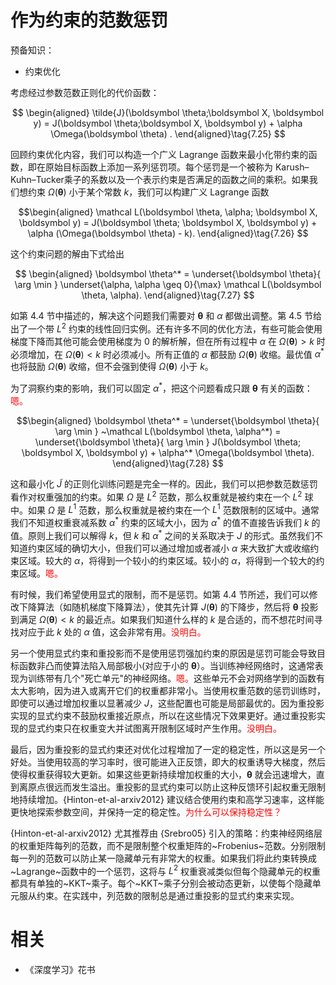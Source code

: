 

# 作为约束的范数惩罚

预备知识：

- 约束优化


考虑经过参数范数正则化的代价函数：

$$
\begin{aligned}
\tilde{J}(\boldsymbol \theta;\boldsymbol X, \boldsymbol y) = J(\boldsymbol \theta;\boldsymbol X, \boldsymbol y) + \alpha \Omega(\boldsymbol \theta) .
\end{aligned}\tag{7.25}
$$

回顾约束优化内容，我们可以构造一个广义 Lagrange 函数来最小化带约束的函数，即在原始目标函数上添加一系列惩罚项。每个惩罚是一个被称为 Karush–Kuhn–Tucker乘子的系数以及一个表示约束是否满足的函数之间的乘积。如果我们想约束 $\Omega(\boldsymbol \theta)$ 小于某个常数 $k$，我们可以构建广义 Lagrange 函数

$$\begin{aligned}
\mathcal L(\boldsymbol \theta, \alpha; \boldsymbol X, \boldsymbol y) = J(\boldsymbol \theta; \boldsymbol X, \boldsymbol y) + \alpha (\Omega(\boldsymbol \theta) - k).
\end{aligned}\tag{7.26}
$$

这个约束问题的解由下式给出

$$
\begin{aligned}
\boldsymbol \theta^* = \underset{\boldsymbol \theta}{ \arg \min } \underset{\alpha, \alpha \geq 0}{\max} \mathcal L(\boldsymbol \theta, \alpha).
\end{aligned}\tag{7.27}
$$

如第 4.4 节中描述的，解决这个问题我们需要对 $\boldsymbol \theta$ 和 $\alpha$ 都做出调整。第 4.5 节给出了一个带 $L^2$ 约束的线性回归实例。还有许多不同的优化方法，有些可能会使用梯度下降而其他可能会使用梯度为 0 的解析解，但在所有过程中 $\alpha$ 在 $\Omega(\boldsymbol \theta) > k$ 时必须增加，在 $\Omega(\boldsymbol \theta) < k$ 时必须减小。所有正值的 $\alpha$ 都鼓励 $\Omega(\boldsymbol \theta)$ 收缩。最优值 $\alpha^*$ 也将鼓励 $\Omega(\boldsymbol \theta)$ 收缩，但不会强到使得 $\Omega(\boldsymbol \theta)$ 小于 $k$。

为了洞察约束的影响，我们可以固定 $\alpha^*$，把这个问题看成只跟 $\boldsymbol \theta$ 有关的函数：<span style="color:red;">嗯。</span>


$$\begin{aligned}
\boldsymbol \theta^* =  \underset{\boldsymbol \theta}{ \arg \min } ~\mathcal L(\boldsymbol \theta, \alpha^*) =
\underset{\boldsymbol \theta}{ \arg \min }
J(\boldsymbol \theta; \boldsymbol X, \boldsymbol y) + \alpha^* \Omega(\boldsymbol \theta).
\end{aligned}\tag{7.28}
$$


这和最小化 $\tilde J$ 的正则化训练问题是完全一样的。因此，我们可以把参数范数惩罚看作对权重强加的约束。如果 $\Omega$ 是 $L^2$ 范数，那么权重就是被约束在一个 $L^2$ 球中。如果 $\Omega$ 是 $L^1$ 范数，那么权重就是被约束在一个 $L^1$ 范数限制的区域中。通常我们不知道权重衰减系数 $\alpha^*$ 约束的区域大小，因为 $\alpha^*$ 的值不直接告诉我们 $k$ 的值。原则上我们可以解得 $k$，但 $k$ 和 $\alpha^*$ 之间的关系取决于 $J$ 的形式。虽然我们不知道约束区域的确切大小，但我们可以通过增加或者减小 $\alpha$ 来大致扩大或收缩约束区域。较大的 $\alpha$，将得到一个较小的约束区域。较小的 $\alpha$，将得到一个较大的约束区域。<span style="color:red;">嗯。</span>


有时候，我们希望使用显式的限制，而不是惩罚。如第 4.4 节所述，我们可以修改下降算法（如随机梯度下降算法），使其先计算 $J(\boldsymbol \theta)$ 的下降步，然后将 $\boldsymbol \theta$ 投影到满足 $\Omega(\boldsymbol \theta) < k$ 的最近点。如果我们知道什么样的 $k$ 是合适的，而不想花时间寻找对应于此 $k$ 处的 $\alpha$ 值，这会非常有用。<span style="color:red;">没明白。</span>

另一个使用显式约束和重投影而不是使用惩罚强加约束的原因是惩罚可能会导致目标函数非凸而使算法陷入局部极小(对应于小的 $\boldsymbol \theta$）。当训练神经网络时，这通常表现为训练带有几个"死亡单元"的神经网络。<span style="color:red;">嗯。</span>这些单元不会对网络学到的函数有太大影响，因为进入或离开它们的权重都非常小。当使用权重范数的惩罚训练时，即使可以通过增加权重以显著减少 $J$，这些配置也可能是局部最优的。因为重投影实现的显式约束不鼓励权重接近原点，所以在这些情况下效果更好。通过重投影实现的显式约束只在权重变大并试图离开限制区域时产生作用。<span style="color:red;">没明白。</span>

最后，因为重投影的显式约束还对优化过程增加了一定的稳定性，所以这是另一个好处。当使用较高的学习率时，很可能进入正反馈，即大的权重诱导大梯度，然后使得权重获得较大更新。如果这些更新持续增加权重的大小，$\boldsymbol \theta$ 就会迅速增大，直到离原点很远而发生溢出。重投影的显式约束可以防止这种反馈环引起权重无限制地持续增加。{Hinton-et-al-arxiv2012} 建议结合使用约束和高学习速率，这样能更快地探索参数空间，并保持一定的稳定性。<span style="color:red;">为什么可以保持稳定性？</span>



{Hinton-et-al-arxiv2012} 尤其推荐由 {Srebro05} 引入的策略：约束神经网络层的权重矩阵每列的范数，而不是限制整个权重矩阵的~Frobenius~范数。分别限制每一列的范数可以防止某一隐藏单元有非常大的权重。如果我们将此约束转换成~Lagrange~函数中的一个惩罚，这将与 $L^2$ 权重衰减类似但每个隐藏单元的权重都具有单独的~KKT~乘子。每个~KKT~乘子分别会被动态更新，以使每个隐藏单元服从约束。在实践中，列范数的限制总是通过重投影的显式约束来实现。



# 相关

- 《深度学习》花书
